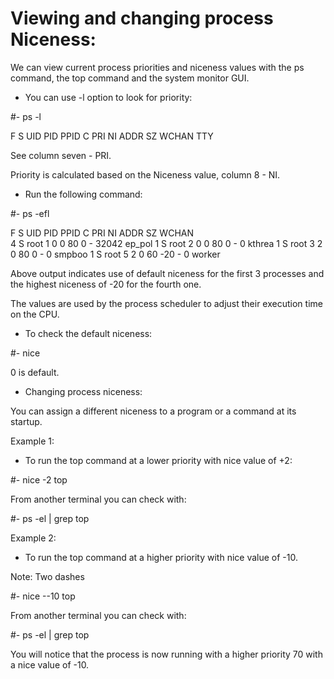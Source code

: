 # Viewing and changing process Niceness:

We can view current process priorities and niceness
values with the ps command, the top command and the 
system monitor GUI. 

- You can use -l option to look for priority:

#- ps -l

F S   UID   PID  PPID  C PRI  NI ADDR SZ WCHAN  TTY


See column seven - PRI.

Priority is calculated based on the Niceness value,
column 8 - NI.




- Run the following command:

#- ps -efl

F S UID        PID  PPID  C PRI  NI ADDR SZ WCHAN  
4 S root         1     0  0  80   0 - 32042 ep_pol 
1 S root         2     0  0  80   0 -     0 kthrea 
1 S root         3     2  0  80   0 -     0 smpboo 
1 S root         5     2  0  60 -20 -     0 worker 

Above output indicates use of default niceness for
the first 3 processes and the highest niceness of
-20 for the fourth one. 

The values are used by the process scheduler to adjust
their execution time on the CPU.




- To check the default niceness:

#- nice

0 is default.



- Changing process niceness:

You can assign a different niceness to a program or a
command at its startup.

Example 1: 

- To run the top command at a lower priority with
nice value of +2:

#- nice -2 top

From another terminal you can check with:

#- ps -el | grep top




Example 2:

- To run the top command at a higher priority with
nice value of -10. 

Note:  Two dashes

#- nice --10 top


From another terminal you can check with:

#- ps -el | grep top


You will notice that the process is now running with a
higher priority 70 with a nice value of -10.















